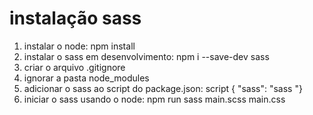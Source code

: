 # instalação sass

1. instalar o node: npm install
2. instalar o sass em desenvolvimento: npm i --save-dev sass
3. criar o arquivo .gitignore
4. ignorar a pasta node_modules
5. adicionar o sass ao script do package.json: script { "sass": "sass "}
6. iniciar o sass usando o node: npm run sass main.scss main.css